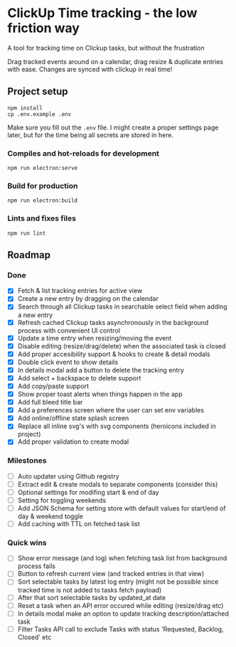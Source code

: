 # ClickUp Time tracking - the low friction way

A tool for tracking time on Clickup tasks, but without the frustration

Drag tracked events around on a calendar, drag resize & duplicate entries with ease. Changes are synced with clickup in real time!

## Project setup
```
npm install
cp .env.example .env
```

Make sure you fill out the `.env` file. I might create a proper settings page later, but for the time being all secrets are stored in here.

### Compiles and hot-reloads for development
```
npm run electron:serve
```

### Build for production
```
npm run electron:build
```

### Lints and fixes files
```
npm run lint
```

## Roadmap

### Done
- [x] Fetch & list tracking entries for active view
- [x] Create a new entry by dragging on the calendar
- [x] Search through all Clickup tasks in searchable select field when adding a new entry
- [x] Refresh cached Clickup tasks asynchronously in the background process with convenient UI control
- [x] Update a time entry when resizing/moving the event
- [x] Disable editing (resize/drag/delete) when the associated task is closed
- [x] Add proper accesibility support & hooks to create & detail modals
- [x] Double click event to show details
- [x] In details modal add a button to delete the tracking entry
- [x] Add select + backspace to delete support
- [x] Add copy/paste support
- [x] Show proper toast alerts when things happen in the app
- [x] Add full bleed title bar
- [x] Add a preferences screen where the user can set env variables
- [x] Add online/offline state splash screen
- [x] Replace all inline svg's with svg components (heroicons included in project)
- [x] Add proper validation to create modal

### Milestones
- [ ] Auto updater using Github registry
- [ ] Extract edit & create modals to separate components (consider this)
- [ ] Optional settings for modifing start & end of day
- [ ] Setting for toggling weekends
- [ ] Add JSON Schema for setting store with default values for start/end of day & weekend toggle
- [ ] Add caching with TTL on fetched task list
### Quick wins
- [ ] Show error message (and log) when fetching task list from background process fails
- [ ] Button to refresh current view (and tracked entries in that view)
- [ ] Sort selectable tasks by latest log entry (might not be possible since tracked time is not added to tasks fetch payload)
- [ ] After that sort selectable tasks by updated_at date
- [ ] Reset a task when an API error occured while editing (resize/drag etc)
- [ ] In details modal make an option to update tracking description/attached task
- [ ] Filter Tasks API call to exclude Tasks with status 'Requested, Backlog, Closed' etc
